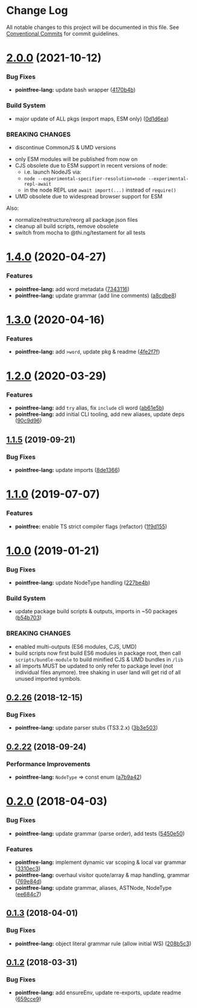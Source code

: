 # Change Log

All notable changes to this project will be documented in this file.
See [Conventional Commits](https://conventionalcommits.org) for commit guidelines.

# [2.0.0](https://github.com/thi-ng/umbrella/compare/@thi.ng/pointfree-lang@1.4.38...@thi.ng/pointfree-lang@2.0.0) (2021-10-12)


### Bug Fixes

* **pointfree-lang:** update bash wrapper ([4170b4b](https://github.com/thi-ng/umbrella/commit/4170b4b0f025281ca5ce5140a049490ada300ce0))


### Build System

* major update of ALL pkgs (export maps, ESM only) ([0d1d6ea](https://github.com/thi-ng/umbrella/commit/0d1d6ea9fab2a645d6c5f2bf2591459b939c09b6))


### BREAKING CHANGES

* discontinue CommonJS & UMD versions

- only ESM modules will be published from now on
- CJS obsolete due to ESM support in recent versions of node:
  - i.e. launch NodeJS via:
  - `node --experimental-specifier-resolution=node --experimental-repl-await`
  - in the node REPL use `await import(...)` instead of `require()`
- UMD obsolete due to widespread browser support for ESM

Also:
- normalize/restructure/reorg all package.json files
- cleanup all build scripts, remove obsolete
- switch from mocha to @thi.ng/testament for all tests






#  [1.4.0](https://github.com/thi-ng/umbrella/compare/@thi.ng/pointfree-lang@1.3.0...@thi.ng/pointfree-lang@1.4.0) (2020-04-27) 

###  Features 

- **pointfree-lang:** add word metadata ([7343116](https://github.com/thi-ng/umbrella/commit/7343116d2e94191b468a37f8c21dc9ef08f0e49c)) 
- **pointfree-lang:** update grammar (add line comments) ([a8cdbe8](https://github.com/thi-ng/umbrella/commit/a8cdbe86a96df0b63682d3f7628ff77f75f23ced)) 

#  [1.3.0](https://github.com/thi-ng/umbrella/compare/@thi.ng/pointfree-lang@1.2.3...@thi.ng/pointfree-lang@1.3.0) (2020-04-16) 

###  Features 

- **pointfree-lang:** add `>word`, update pkg & readme ([4fe2f7f](https://github.com/thi-ng/umbrella/commit/4fe2f7f97b234f92141c2a455aad50d4732de75a)) 

#  [1.2.0](https://github.com/thi-ng/umbrella/compare/@thi.ng/pointfree-lang@1.1.14...@thi.ng/pointfree-lang@1.2.0) (2020-03-29) 

###  Features 

- **pointfree-lang:** add `try` alias, fix `include` cli word ([ab61e5b](https://github.com/thi-ng/umbrella/commit/ab61e5b428fbb98d2edfcd69c2582a98ca70779d)) 
- **pointfree-lang:** add initial CLI tooling, add new aliases, update deps ([90c9d96](https://github.com/thi-ng/umbrella/commit/90c9d96197d3f84d0c1069f998cf90521a260d11)) 

##  [1.1.5](https://github.com/thi-ng/umbrella/compare/@thi.ng/pointfree-lang@1.1.4...@thi.ng/pointfree-lang@1.1.5) (2019-09-21) 

###  Bug Fixes 

- **pointfree-lang:** update imports ([8de1366](https://github.com/thi-ng/umbrella/commit/8de1366)) 

#  [1.1.0](https://github.com/thi-ng/umbrella/compare/@thi.ng/pointfree-lang@1.0.14...@thi.ng/pointfree-lang@1.1.0) (2019-07-07) 

###  Features 

- **pointfree:** enable TS strict compiler flags (refactor) ([1f9d155](https://github.com/thi-ng/umbrella/commit/1f9d155)) 

#  [1.0.0](https://github.com/thi-ng/umbrella/compare/@thi.ng/pointfree-lang@0.2.27...@thi.ng/pointfree-lang@1.0.0) (2019-01-21) 

###  Bug Fixes 

- **pointfree-lang:** update NodeType handling ([227be4b](https://github.com/thi-ng/umbrella/commit/227be4b)) 

###  Build System 

- update package build scripts & outputs, imports in ~50 packages ([b54b703](https://github.com/thi-ng/umbrella/commit/b54b703)) 

###  BREAKING CHANGES 

- enabled multi-outputs (ES6 modules, CJS, UMD) 
- build scripts now first build ES6 modules in package root, then call   `scripts/bundle-module` to build minified CJS & UMD bundles in `/lib` 
- all imports MUST be updated to only refer to package level   (not individual files anymore). tree shaking in user land will get rid of   all unused imported symbols. 

##  [0.2.26](https://github.com/thi-ng/umbrella/compare/@thi.ng/pointfree-lang@0.2.25...@thi.ng/pointfree-lang@0.2.26) (2018-12-15) 

###  Bug Fixes 

- **pointfree-lang:** update parser stubs (TS3.2.x) ([3b3e503](https://github.com/thi-ng/umbrella/commit/3b3e503)) 

##  [0.2.22](https://github.com/thi-ng/umbrella/compare/@thi.ng/pointfree-lang@0.2.21...@thi.ng/pointfree-lang@0.2.22) (2018-09-24) 

###  Performance Improvements 

- **pointfree-lang:** `NodeType` => const enum ([a7b9a42](https://github.com/thi-ng/umbrella/commit/a7b9a42)) 

#  [0.2.0](https://github.com/thi-ng/umbrella/compare/@thi.ng/pointfree-lang@0.1.3...@thi.ng/pointfree-lang@0.2.0) (2018-04-03) 

###  Bug Fixes 

- **pointfree-lang:** update grammar (parse order), add tests ([5450e50](https://github.com/thi-ng/umbrella/commit/5450e50)) 

###  Features 

- **pointfree-lang:** implement dynamic var scoping & local var grammar ([3310ec3](https://github.com/thi-ng/umbrella/commit/3310ec3)) 
- **pointfree-lang:** overhaul visitor quote/array & map handling, grammar ([769e84d](https://github.com/thi-ng/umbrella/commit/769e84d)) 
- **pointfree-lang:** update grammar, aliases, ASTNode, NodeType ([ee684c7](https://github.com/thi-ng/umbrella/commit/ee684c7)) 

##  [0.1.3](https://github.com/thi-ng/umbrella/compare/@thi.ng/pointfree-lang@0.1.2...@thi.ng/pointfree-lang@0.1.3) (2018-04-01) 

###  Bug Fixes 

- **pointfree-lang:** object literal grammar rule (allow initial WS) ([208b5c3](https://github.com/thi-ng/umbrella/commit/208b5c3)) 

##  [0.1.2](https://github.com/thi-ng/umbrella/compare/@thi.ng/pointfree-lang@0.1.1...@thi.ng/pointfree-lang@0.1.2) (2018-03-31) 

###  Bug Fixes 

- **pointfree-lang:** add ensureEnv, update re-exports, update readme ([659cce9](https://github.com/thi-ng/umbrella/commit/659cce9))
